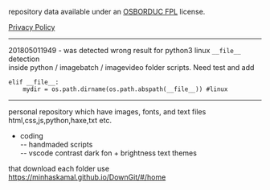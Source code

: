 repository data available under an [OSBORDUC FPL](https://healingdrawing.github.io/info/license/fpl.html) license.

[Privacy Policy](https://healingdrawing.github.io/info/pp/fppp.html)

---

201805011949 - was detected wrong result for python3 linux `__file__` detection  
inside python / imagebatch / imagevideo folder scripts. Need test and add  
```
elif __file__:
	mydir = os.path.dirname(os.path.abspath(__file__)) #linux
```
---
personal repository which have images, fonts, and text files html,css,js,python,haxe,txt etc.

- coding  
-- handmaded scripts  
-- vscode contrast dark fon + brightness text themes  

that download each folder use https://minhaskamal.github.io/DownGit/#/home
